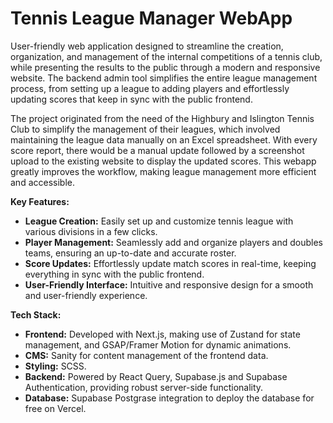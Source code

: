 # Tennis League Manager WebApp

User-friendly web application designed to streamline the creation, organization, and management of the internal competitions of a tennis club, while presenting the results to the public through a modern and responsive website. The backend admin tool simplifies the entire league management process, from setting up a league to adding players and effortlessly updating scores that keep in sync with the public frontend. 

The project originated from the need of the Highbury and Islington Tennis Club to simplify the management of their leagues, which involved maintaining the league data manually on an Excel spreadsheet. With every score report, there would be a manual update followed by a screenshot upload to the existing website to display the updated scores. This webapp greatly improves the workflow, making league management more efficient and accessible.

**Key Features:**
- **League Creation:** Easily set up and customize tennis league with various divisions in a few clicks.
- **Player Management:** Seamlessly add and organize players and doubles teams, ensuring an up-to-date and accurate roster.
- **Score Updates:** Effortlessly update match scores in real-time, keeping everything in sync with the public frontend.
- **User-Friendly Interface:** Intuitive and responsive design for a smooth and user-friendly experience.

**Tech Stack:**
- **Frontend:** Developed with Next.js, making use of Zustand for state management, and GSAP/Framer Motion for dynamic animations.
- **CMS:** Sanity for content management of the frontend data.
- **Styling:** SCSS.
- **Backend:** Powered by React Query, Supabase.js and Supabase Authentication, providing robust server-side functionality.
- **Database:** Supabase Postgrase integration to deploy the database for free on Vercel.

